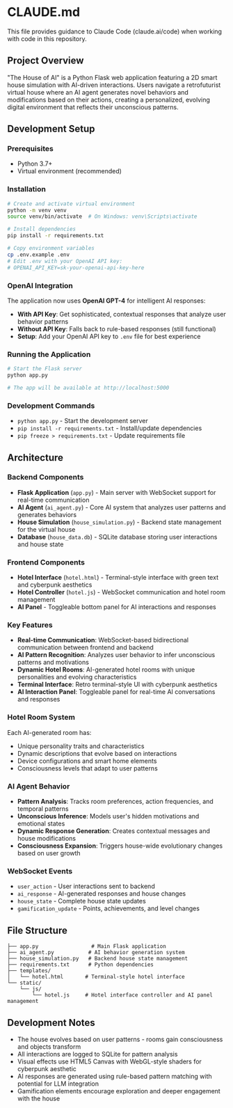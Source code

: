 # CLAUDE.md

This file provides guidance to Claude Code (claude.ai/code) when working with code in this repository.

## Project Overview

"The House of AI" is a Python Flask web application featuring a 2D smart house simulation with AI-driven interactions. Users navigate a retrofuturist virtual house where an AI agent generates novel behaviors and modifications based on their actions, creating a personalized, evolving digital environment that reflects their unconscious patterns.

## Development Setup

### Prerequisites
- Python 3.7+
- Virtual environment (recommended)

### Installation
```bash
# Create and activate virtual environment
python -m venv venv
source venv/bin/activate  # On Windows: venv\Scripts\activate

# Install dependencies
pip install -r requirements.txt

# Copy environment variables
cp .env.example .env
# Edit .env with your OpenAI API key:
# OPENAI_API_KEY=sk-your-openai-api-key-here
```

### OpenAI Integration
The application now uses **OpenAI GPT-4** for intelligent AI responses:
- **With API Key**: Get sophisticated, contextual responses that analyze user behavior patterns
- **Without API Key**: Falls back to rule-based responses (still functional)
- **Setup**: Add your OpenAI API key to `.env` file for best experience

### Running the Application
```bash
# Start the Flask server
python app.py

# The app will be available at http://localhost:5000
```

### Development Commands
- `python app.py` - Start the development server
- `pip install -r requirements.txt` - Install/update dependencies
- `pip freeze > requirements.txt` - Update requirements file

## Architecture

### Backend Components
- **Flask Application** (`app.py`) - Main server with WebSocket support for real-time communication
- **AI Agent** (`ai_agent.py`) - Core AI system that analyzes user patterns and generates behaviors
- **House Simulation** (`house_simulation.py`) - Backend state management for the virtual house
- **Database** (`house_data.db`) - SQLite database storing user interactions and house state

### Frontend Components
- **Hotel Interface** (`hotel.html`) - Terminal-style interface with green text and cyberpunk aesthetics
- **Hotel Controller** (`hotel.js`) - WebSocket communication and hotel room management
- **AI Panel** - Toggleable bottom panel for AI interactions and responses

### Key Features
- **Real-time Communication**: WebSocket-based bidirectional communication between frontend and backend
- **AI Pattern Recognition**: Analyzes user behavior to infer unconscious patterns and motivations
- **Dynamic Hotel Rooms**: AI-generated hotel rooms with unique personalities and evolving characteristics
- **Terminal Interface**: Retro terminal-style UI with cyberpunk aesthetics
- **AI Interaction Panel**: Toggleable panel for real-time AI conversations and responses

### Hotel Room System
Each AI-generated room has:
- Unique personality traits and characteristics
- Dynamic descriptions that evolve based on interactions
- Device configurations and smart home elements
- Consciousness levels that adapt to user patterns

### AI Agent Behavior
- **Pattern Analysis**: Tracks room preferences, action frequencies, and temporal patterns
- **Unconscious Inference**: Models user's hidden motivations and emotional states
- **Dynamic Response Generation**: Creates contextual messages and house modifications
- **Consciousness Expansion**: Triggers house-wide evolutionary changes based on user growth

### WebSocket Events
- `user_action` - User interactions sent to backend
- `ai_response` - AI-generated responses and house changes
- `house_state` - Complete house state updates
- `gamification_update` - Points, achievements, and level changes

## File Structure
```
├── app.py                 # Main Flask application
├── ai_agent.py           # AI behavior generation system
├── house_simulation.py   # Backend house state management
├── requirements.txt      # Python dependencies
├── templates/
│   └── hotel.html       # Terminal-style hotel interface
└── static/
    └── js/
        └── hotel.js     # Hotel interface controller and AI panel management
```

## Development Notes
- The house evolves based on user patterns - rooms gain consciousness and objects transform
- All interactions are logged to SQLite for pattern analysis
- Visual effects use HTML5 Canvas with WebGL-style shaders for cyberpunk aesthetic
- AI responses are generated using rule-based pattern matching with potential for LLM integration
- Gamification elements encourage exploration and deeper engagement with the house